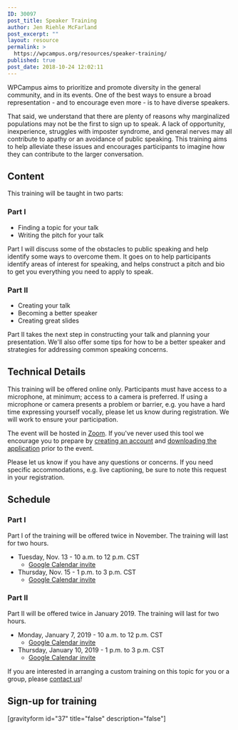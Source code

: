 ```yaml
---
ID: 30097
post_title: Speaker Training
author: Jen Riehle McFarland
post_excerpt: ""
layout: resource
permalink: >
  https://wpcampus.org/resources/speaker-training/
published: true
post_date: 2018-10-24 12:02:11
---
```

WPCampus aims to prioritize and promote diversity in the general community, and in its events. One of the best ways to ensure a broad representation - and to encourage even more - is to have diverse speakers.

That said, we understand that there are plenty of reasons why marginalized populations may not be the first to sign up to speak. A lack of opportunity, inexperience, struggles with imposter syndrome, and general nerves may all contribute to apathy or an avoidance of public speaking. This training aims to help alleviate these issues and encourages participants to imagine how they can contribute to the larger conversation.
<h2>Content</h2>
This training will be taught in two parts:
<h3>Part I</h3>
<ul>
 	<li>Finding a topic for your talk</li>
 	<li>Writing the pitch for your talk</li>
</ul>
Part I will discuss some of the obstacles to public speaking and help identify some ways to overcome them. It goes on to help participants identify areas of interest for speaking, and helps construct a pitch and bio to get you everything you need to apply to speak.
<h3>Part II</h3>
<ul>
 	<li>Creating your talk</li>
 	<li>Becoming a better speaker</li>
 	<li>Creating great slides</li>
</ul>
Part II takes the next step in constructing your talk and planning your presentation. We'll also offer some tips for how to be a better speaker and strategies for addressing common speaking concerns.
<h2>Technical Details</h2>
This training will be offered online only. Participants must have access to a microphone, at minimum; access to a camera is preferred. If using a microphone or camera presents a problem or barrier, e.g. you have a hard time expressing yourself vocally, please let us know during registration. We will work to ensure your participation.

The event will be hosted in <a href="https://zoom.us/">Zoom</a>. If you've never used this tool we encourage you to prepare by <a href="https://zoom.us/signup">creating an account</a> and <a href="https://zoom.us/download#client_4meeting">downloading the application</a> prior to the event.

Please let us know if you have any questions or concerns. If you need specific accommodations, e.g. live captioning, be sure to note this request in your registration.
<h2>Schedule</h2>
<h3>Part I</h3>
Part I of the training will be offered twice in November. The training will last for two hours.
<ul>
 	<li>Tuesday, Nov. 13 - 10 a.m. to 12 p.m. CST
<ul>
 	<li><a href="https://calendar.google.com/event?action=TEMPLATE&amp;tmeid=M2Z2cWprN2JjN2I1aDhxaDB0aXIycjZ2b3IgM2Q2cGc3ZDF0cWZnZHJpcTQwbG1hMnY3ZDRAZw&amp;tmsrc=3d6pg7d1tqfgdriq40lma2v7d4%40group.calendar.google.com">Google Calendar invite</a></li>
</ul>
</li>
 	<li>Thursday, Nov. 15 - 1 p.m. to 3 p.m. CST
<ul>
 	<li><a href="https://calendar.google.com/event?action=TEMPLATE&amp;tmeid=Nmt1NXMyaXJnbHI5bThrZWYxZTk2MXJvZWIgM2Q2cGc3ZDF0cWZnZHJpcTQwbG1hMnY3ZDRAZw&amp;tmsrc=3d6pg7d1tqfgdriq40lma2v7d4%40group.calendar.google.com">Google Calendar invite</a></li>
</ul>
</li>
</ul>
<h3>Part II</h3>
Part II will be offered twice in January 2019. The training will last for two hours.
<ul>
 	<li>Monday, January 7, 2019 - 10 a.m. to 12 p.m. CST
<ul>
 	<li><a href="https://calendar.google.com/event?action=TEMPLATE&amp;tmeid=MGN0cTF2YWdvZG0zcWQ2NnFyODdwZzlqdXUgM2Q2cGc3ZDF0cWZnZHJpcTQwbG1hMnY3ZDRAZw&amp;tmsrc=3d6pg7d1tqfgdriq40lma2v7d4%40group.calendar.google.com">Google Calendar invite</a></li>
</ul>
</li>
 	<li>Thursday, January 10, 2019 - 1 p.m. to 3 p.m. CST
<ul>
 	<li><a href="https://calendar.google.com/event?action=TEMPLATE&amp;tmeid=NnE4NGw3ajV0M21uNGxjcWUyYjl1aGtjcjYgM2Q2cGc3ZDF0cWZnZHJpcTQwbG1hMnY3ZDRAZw&amp;tmsrc=3d6pg7d1tqfgdriq40lma2v7d4%40group.calendar.google.com">Google Calendar invite</a></li>
</ul>
</li>
</ul>
If you are interested in arranging a custom training on this topic for you or a group, please <a href="https://wpcampus.org/contact/">contact us</a>!
<h2>Sign-up for training</h2>
[gravityform id="37" title="false" description="false"]